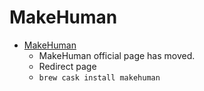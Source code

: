 # MakeHuman
- [MakeHuman](http://www.makehuman.org/)
  -  MakeHuman official page has moved.
  - Redirect page
  - `brew cask install makehuman`
